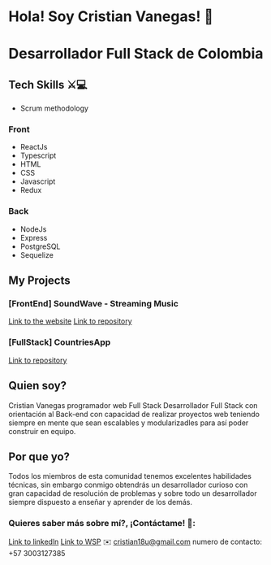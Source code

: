 # Hola! Soy Cristian Vanegas! 👋
 # Desarrollador Full Stack de Colombia
 
 ## Tech Skills ⚔💻
 - Scrum methodology
 ### Front
 - ReactJs
 - Typescript
 - HTML
 - CSS
 - Javascript
 - Redux
 
 ### Back
 - NodeJs
 - Express
 - PostgreSQL
 - Sequelize
 
 ## My Projects
 ### [FrontEnd] SoundWave - Streaming Music
[Link to the website](https://soundwave-swart.vercel.app/)
[Link to repository](https://github.com/SoundWavePF)
 
 ### [FullStack] CountriesApp
[Link to repository](https://github.com/cristian18u/PI-Countries)

## Quien soy?
Cristian Vanegas programador web Full Stack 
Desarrollador Full Stack con orientación al Back-end con capacidad de realizar proyectos web teniendo siempre en mente que sean escalables y modularizadles para así poder construir en equipo.

## Por que yo?
Todos los miembros de esta comunidad tenemos excelentes habilidades técnicas, sin embargo conmigo obtendrás un desarrollador curioso con gran capacidad de resolución de problemas y sobre todo un desarrollador siempre dispuesto a enseñar y aprender de los demás.


### Quieres saber más sobre mí?, ¡Contáctame! 💬:

[Link to linkedln](https://www.linkedin.com/in/cristian-vanegas/)
[Link to WSP](https://walink.co/ac70da)
✉️ cristian18u@gmail.com
numero de contacto: +57 3003127385 

<!--
**cristian18u/cristian18u** is a ✨ _special_ ✨ repository because its `README.md` (this file) appears on your GitHub profile.

Here are some ideas to get you started:

- 🔭 I’m currently working on ...
- 🌱 I’m currently learning ...
- 👯 I’m looking to collaborate on ...
- 🤔 I’m looking for help with ...
- 💬 Ask me about ...
- 📫 How to reach me: ...
- 😄 Pronouns: ...
- ⚡ Fun fact: ...
-->
